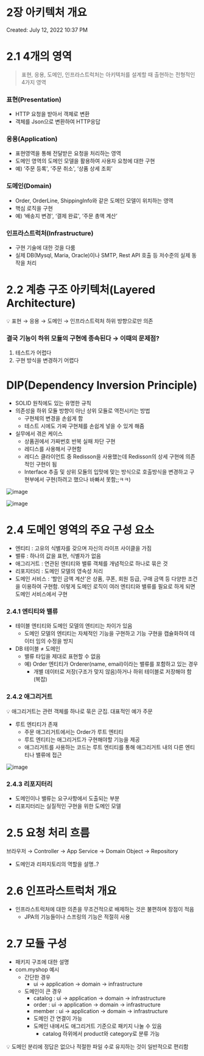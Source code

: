 # 2장 아키텍처 개요

Created: July 12, 2022 10:37 PM

# 2.1 4개의 영역

> 표현, 응용, 도메인, 인프라스트럭처는 아키텍처를 설계할 때 출현하는 전형적인 4가지 영역
>

### 표현(Presentation)

- HTTP 요청을 받아서 객체로 변환
- 객체를 Json으로 변환하여 HTTP응답

### 응용(Application)

- 표현영역을 통해 전달받은 요청을 처리하는 영역
- 도메인 영역의 도메인 모델을 활용하여 사용자 요청에 대한 구현
- 예) ‘주문 등록', ‘주문 취소', ‘상품 상세 조회’

### 도메인(Domain)

- Order, OrderLine, ShippingInfo와 같은 도메인 모델이 위치하는 영역
- 핵심 로직을 구현
- 예) ‘배송지 변경', ‘결제 완료', ‘주문 총액 계산’

### 인프라스트럭처(Infrastructure)

- 구현 기술에 대한 것을 다룸
- 실제 DB(Mysql, Maria, Oracle)이나 SMTP, Rest API 호출 등 저수준의 실제 동작을 처리

# 2.2 계층 구조 아키텍처(Layered Architecture)

<aside>
💡 표현 → 응용 → 도메인 → 인프라스트럭처 하위 방향으로만 의존

</aside>

### 결국 기능이 하위 모듈의 구현에 종속된다 → 이때의 문제점?

1. 테스트가 어렵다
2. 구현 방식을 변경하기 어렵다

# DIP(Dependency Inversion Principle)

- SOLID 원칙에도 있는 유명한 규칙
- 의존성을 하위 모듈 방향이 아닌 상위 모듈로 역전시키는 방법
    - 구현체의 변경을 손쉽게 함
    - 테스트 시에도 가짜 구현체를 손쉽게 넣을 수 있게 해줌
- 실무에서 겪은 케이스
    - 상품권에서 가짜번호 반복 실패 차단 구현
    - 레디스를 사용해서 구현함
    - 레디스 클라이언트 중 Redisson을 사용했는데 Redisson의 상세 구현에 의존적인 구현이 됨
    - Interface 추출 및 상위 모듈의 입맛에 맞는 방식으로 호출방식을 변경하고 구현부에서 구현(하려고 했으나 바빠서 못함;;ㅋㅋ)

![image](https://user-images.githubusercontent.com/19850434/178521626-5f42c1ec-4c19-4c08-bf3d-a69ec3cfd1ea.png)

![image](https://user-images.githubusercontent.com/19850434/178521675-e676b1a2-acf8-4722-8b37-45ecc1622460.png)

# 2.4 도메인 영역의 주요 구성 요소

- 엔티티 : 고유의 식별자를 갖으며 자신의 라이프 사이클을 가짐
- 밸류 : 하나의 값을 표현, 식별자가 없음
- 애그리거트 : 연관된 엔티티와 밸류 객체를 개념적으로 하나로 묶은 것
- 리포지터리 : 도메인 모델의 영속성 처리
- 도메인 서비스 : ‘할인 금액 계산'은 상품, 쿠폰, 회원 등급, 구매 금액 등 다양한 조건을 이용하여 구현함. 이렇게 도메인 로직이 여러 엔티티와 밸류를 필요로 하게 되면 도메인 서비스에서 구현

### 2.4.1 엔티티와 밸류

- 테이블 엔티티와 도메인 모델의 엔티티는 차이가 있음
    - 도메인 모델의 엔티티는 자체적인 기능을 구현하고 기능 구현을 캡슐화하여 데이터 임의 수정을 방지
- DB 테이블 ≠ 도메인
    - 밸류 타입을 제대로 표현할 수 없음
    - 예) Order 엔티티가 Orderer(name, email)이라는 밸류를 포함하고 있는 경우
        - 개별 데이터로 저장(구조가 맞지 않음)하거나 하위 테이블로 저장해야 함(복잡)

### 2.4.2 애그리거트

<aside>
💡 애그리거트는 관련 객체를 하나로 묶은 군집. 대표적인 예가 주문

</aside>

- 루트 엔티티가 존재
    - 주문 애그리거트에서는 Order가 루트 엔티티
    - 루트 엔티티는 애그리거트가 구현해야할 기능을 제공
    - 애그리거트를 사용하는 코드는 루트 엔티티를 통해 애그리거트 내의 다른 엔티티나 밸류에 접근

![image](https://user-images.githubusercontent.com/19850434/178521716-1a078837-b3f5-4a51-9ce0-2d5f118ca9ed.png)

### 2.4.3 리포지터리

- 도메인이나 밸류는 요구사항에서 도출되는 부분
- 리포지터리는 실질적인 구현을 위한 도메인 모델

# 2.5 요청 처리 흐름

브라우저 → Controller → App Service → Domain Object → Repository

- 도메인과 리파지토리의 역할을 설명..?

# 2.6 인프라스트럭처 개요

- 인프라스트럭처에 대한 의존을 무조건적으로 배제하는 것은 불편하며 장점이 적음
    - JPA의 기능들이나 스프링의 기능은 적절히 사용

# 2.7 모듈 구성

- 패키지 구조에 대한 설명
- com.myshop 예시
    - 간단한 경우
        - ui → application → domain → infrastructure
    - 도메인이 큰 경우
        - catalog : ui → application → domain → infrastructure
        - order : ui → application → domain → infrastructure
        - member : ui → application → domain → infrastructure
        - 도메인 간 연결이 가능
        - 도메인 내에서도 애그리거트 기준으로 패키지 나눌 수 있음
            - catalog 하위에서 product와 category로 분류 가능

<aside>
💡 도메인 분리에 정답은 없으나 적절한 파일 수로 유지하는 것이 일반적으로 편리함

</aside>
